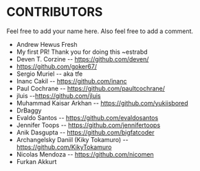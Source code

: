 # CONTRIBUTORS

Feel free to add your name here. Also feel free to add a comment.

- Andrew Hewus Fresh
- My first PR! Thank you for doing this ~estrabd
- Deven T. Corzine -- https://github.com/deven/
- https://github.com/goker67/ 
- Sergio Muriel -- aka tfe
- Inanc Cakil -- https://github.com/inanc
- Paul Cochrane -- https://github.com/paultcochrane/
- jluis --https://github.com/jluis
- Muhammad Kaisar Arkhan -- https://github.com/yukiisbored
- DrBaggy
- Evaldo Santos -- https://github.com/evaldosantos
- Jennifer Toops -- https://github.com/jennifertoops
- Anik Dasgupta -- https://github.com/bigfatcoder
- Archangelsky Daniil (Kiky Tokamuro) -- https://github.com/KikyTokamuro
- Nicolas Mendoza -- https://github.com/nicomen
- Furkan Akkurt
